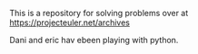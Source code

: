 This is a repository for solving problems over at https://projecteuler.net/archives 

Dani and eric hav ebeen playing with python.
